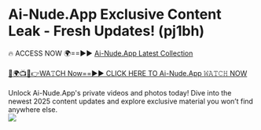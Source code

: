 # Ai-Nude.App Exclusive Content Leak - Fresh Updates! (pj1bh)

🔥 ACCESS NOW 🌍==►► <a href="https://tinyurl.com/yc657z5k" rel="nofollow">Ai-Nude.App Latest Collection</a>
<br><br>
[🔴🌍📺📱👉WA𝚃CH Now==►► CLICK HERE TO Ai-Nude.App 𝚆𝙰𝚃𝙲𝙷 NOW](https://tinyurl.com/yc657z5k)
<br><br>
Unlock Ai-Nude.App's private videos and photos today! Dive into the newest 2025 content updates and explore exclusive material you won’t find anywhere else.
<br>
<a href="https://tinyurl.com/yc657z5k" rel="nofollow" data-target="animated-image.originalLink"><img src="https://camo.githubusercontent.com/8a4f000d20f83aca3bf7ec5f350d767afa0574a8a352519fd8cfa583a6f93a33/68747470733a2f2f692e696d6775722e636f6d2f644a486b345a712e676966" data-canonical-src="https://i.imgur.com/dJHk4Zq.gif" style="max-width: 100%; display: inline-block;" data-target="animated-image.originalImage"></a>
<br>
